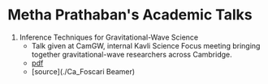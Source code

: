 # Metha Prathaban's Academic Talks

1. Inference Techniques for Gravitational-Wave Science
   * Talk given at CamGW, internal Kavli Science Focus meeting bringing together gravitational-wave researchers across Cambridge.
   * [pdf](./CamGW_Presentation-1.pdf)
   * [source](./Ca_Foscari Beamer)
